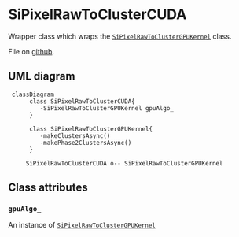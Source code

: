 # SiPixelRawToClusterCUDA

Wrapper class which wraps the [`SiPixelRawToClusterGPUKernel`](SiPixelRawToClusterGPUKernel-overview.md) class.

File on [github](https://github.com/cms-sw/cmssw/blob/master/RecoLocalTracker/SiPixelClusterizer/plugins/SiPixelRawToClusterCUDA.cc).

## UML diagram

```mermaid
 classDiagram
	  class SiPixelRawToClusterCUDA{
	 	 -SiPixelRawToClusterGPUKernel gpuAlgo_
      }
	  
	  class SiPixelRawToClusterGPUKernel{
	 	 -makeClustersAsync()
		 -makePhase2ClustersAsync()
      }
	  
     SiPixelRawToClusterCUDA o-- SiPixelRawToClusterGPUKernel
```

## Class attributes

### `gpuAlgo_`

An instance of [`SiPixelRawToClusterGPUKernel`](SiPixelRawToClusterGPUKernel-overview.md)
